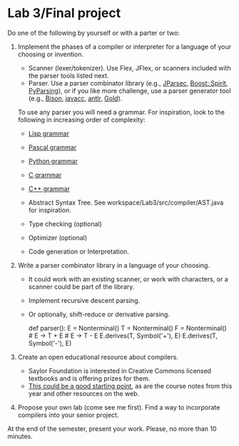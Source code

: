 # Lab 3/Final project

Do one of the following by yourself or with a parter or two:

1. Implement the phases of a compiler or interpreter for a language of your choosing or invention.

	* Scanner (lexer/tokenizer). Use Flex, JFlex, or scanners included with the parser tools listed next.
	* Parser. Use a parser combinator library (e.g., [JParsec](https://github.com/abailly/jparsec), [Boost::Spirit](http://boost-spirit.com/home/), [PyParsing](http://pyparsing.wikispaces.com/)), or if you like more challenge, use a parser generator tool (e.g., [Bison](http://www.gnu.org/software/bison/), [javacc](https://javacc.java.net/), [antlr](http://www.antlr.org/), [Gold](http://goldparser.org/)).

	To use any parser you will need a grammar. For inspiration, look to the following in increasing order of complexity:

	* [Lisp grammar](http://ragnermagalhaes.blogspot.com/2007/08/bison-lisp-grammar.html)
	* [Pascal grammar](http://www.cs.utexas.edu/~novak/grammar.html)
	* [Python grammar](http://docs.python.org/2/reference/grammar.html)
	* [C grammar](http://www.lysator.liu.se/c/ANSI-C-grammar-y.html)
	* [C++ grammar](http://www.nongnu.org/hcb/)

	* Abstract Syntax Tree. See workspace/Lab3/src/compiler/AST.java for inspiration.
	* Type checking (optional)
	* Optimizer (optional)
	* Code generation or Interpretation.

2. Write a parser combinator library in a language of your choosing.

	* It could work with an existing scanner, or work with characters, or a scanner could be part of the library.
	* Implement recursive descent parsing.
	* Or optionally, shift-reduce or derivative parsing.

		def parser():
			E = Nonterminal()
			T = Nonterminal()
			F = Nonterminal()
			# E -> T + E
			# E -> T - E
			E.derives(T, Symbol('+'), E)
			E.derives(T, Symbol('-'), E)

3. Create an open educational resource about compilers.

	* Saylor Foundation is interested in Creative Commons licensed textbooks and is offering prizes for them.
	* [This could be a good starting point](https://github.com/lawrancej/CompilerDesign), as are the course notes from this year and other resources on the web.

4. Propose your own lab (come see me first). Find a way to incorporate compilers into your senior project.

At the end of the semester, present your work. Please, no more than 10 minutes.